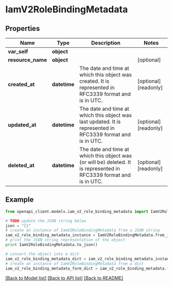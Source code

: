 # IamV2RoleBindingMetadata


## Properties
Name | Type | Description | Notes
------------ | ------------- | ------------- | -------------
**var_self** | **object** |  | 
**resource_name** | **object** |  | [optional] 
**created_at** | **datetime** | The date and time at which this object was created. It is represented in RFC3339 format and is in UTC. | [optional] [readonly] 
**updated_at** | **datetime** | The date and time at which this object was last updated. It is represented in RFC3339 format and is in UTC. | [optional] [readonly] 
**deleted_at** | **datetime** | The date and time at which this object was (or will be) deleted. It is represented in RFC3339 format and is in UTC. | [optional] [readonly] 

## Example

```python
from openapi_client.models.iam_v2_role_binding_metadata import IamV2RoleBindingMetadata

# TODO update the JSON string below
json = "{}"
# create an instance of IamV2RoleBindingMetadata from a JSON string
iam_v2_role_binding_metadata_instance = IamV2RoleBindingMetadata.from_json(json)
# print the JSON string representation of the object
print IamV2RoleBindingMetadata.to_json()

# convert the object into a dict
iam_v2_role_binding_metadata_dict = iam_v2_role_binding_metadata_instance.to_dict()
# create an instance of IamV2RoleBindingMetadata from a dict
iam_v2_role_binding_metadata_form_dict = iam_v2_role_binding_metadata.from_dict(iam_v2_role_binding_metadata_dict)
```
[[Back to Model list]](../ccloud/README.md#documentation-for-models) [[Back to API list]](../ccloud/README.md#documentation-for-api-endpoints) [[Back to README]](../ccloud/README.md)


